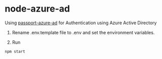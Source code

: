 # node-azure-ad
Using [passport-azure-ad](https://github.com/AzureAD/passport-azure-ad) for Authentication using Azure Active Directory

1. Rename .env.template file to .env and set the environment variables.

2. Run
```
npm start
```